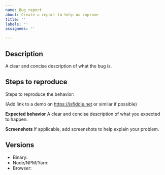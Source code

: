 ```yaml
---
name: Bug report
about: Create a report to help us improve
title: ''
labels: ''
assignees: ''

---
```


## Description
A clear and concise description of what the bug is.

## Steps to reproduce
Steps to reproduce the behavior:

(Add link to a demo on https://jsfiddle.net or similar if possible)

**Expected behavior**
A clear and concise description of what you expected to happen.

**Screenshots**
If applicable, add screenshots to help explain your problem.

## Versions

- Binary:
- Node/NPM/Yarn:
- Browser:
